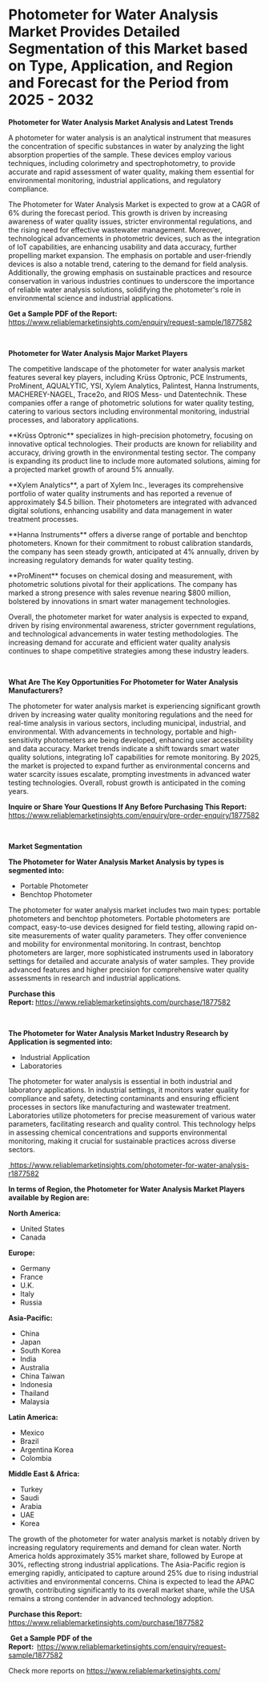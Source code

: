 <p><h1>Photometer for Water Analysis Market Provides Detailed Segmentation of this Market based on Type, Application, and Region and Forecast for the Period from 2025 - 2032</h1></p><p><strong>Photometer for Water Analysis Market Analysis and Latest Trends</strong></p>
<p><p>A photometer for water analysis is an analytical instrument that measures the concentration of specific substances in water by analyzing the light absorption properties of the sample. These devices employ various techniques, including colorimetry and spectrophotometry, to provide accurate and rapid assessment of water quality, making them essential for environmental monitoring, industrial applications, and regulatory compliance.</p><p>The Photometer for Water Analysis Market is expected to grow at a CAGR of 6% during the forecast period. This growth is driven by increasing awareness of water quality issues, stricter environmental regulations, and the rising need for effective wastewater management. Moreover, technological advancements in photometric devices, such as the integration of IoT capabilities, are enhancing usability and data accuracy, further propelling market expansion. The emphasis on portable and user-friendly devices is also a notable trend, catering to the demand for field analysis. Additionally, the growing emphasis on sustainable practices and resource conservation in various industries continues to underscore the importance of reliable water analysis solutions, solidifying the photometer's role in environmental science and industrial applications.</p></p>
<p><strong>Get a Sample PDF of the Report:&nbsp;</strong> <a href="https://www.reliablemarketinsights.com/enquiry/request-sample/1877582?utm_campaign=2624&utm_medium=2&utm_source=Github&utm_content=ia&utm_term=11042025&utm_id=photometer-for-water-analysis">https://www.reliablemarketinsights.com/enquiry/request-sample/1877582</a></p>
<p>&nbsp;</p>
<p><strong>Photometer for Water Analysis Major Market Players</strong></p>
<p><p>The competitive landscape of the photometer for water analysis market features several key players, including Krüss Optronic, PCE Instruments, ProMinent, AQUALYTIC, YSI, Xylem Analytics, Palintest, Hanna Instruments, MACHEREY-NAGEL, Trace2o, and RIOS Mess- und Datentechnik. These companies offer a range of photometric solutions for water quality testing, catering to various sectors including environmental monitoring, industrial processes, and laboratory applications.</p><p>**Krüss Optronic** specializes in high-precision photometry, focusing on innovative optical technologies. Their products are known for reliability and accuracy, driving growth in the environmental testing sector. The company is expanding its product line to include more automated solutions, aiming for a projected market growth of around 5% annually.</p><p>**Xylem Analytics**, a part of Xylem Inc., leverages its comprehensive portfolio of water quality instruments and has reported a revenue of approximately $4.5 billion. Their photometers are integrated with advanced digital solutions, enhancing usability and data management in water treatment processes.</p><p>**Hanna Instruments** offers a diverse range of portable and benchtop photometers. Known for their commitment to robust calibration standards, the company has seen steady growth, anticipated at 4% annually, driven by increasing regulatory demands for water quality testing.</p><p>**ProMinent** focuses on chemical dosing and measurement, with photometric solutions pivotal for their applications. The company has marked a strong presence with sales revenue nearing $800 million, bolstered by innovations in smart water management technologies.</p><p>Overall, the photometer market for water analysis is expected to expand, driven by rising environmental awareness, stricter government regulations, and technological advancements in water testing methodologies. The increasing demand for accurate and efficient water quality analysis continues to shape competitive strategies among these industry leaders.</p></p>
<p>&nbsp;</p>
<p><strong>What Are The Key Opportunities For Photometer for Water Analysis Manufacturers?</strong></p>
<p><p>The photometer for water analysis market is experiencing significant growth driven by increasing water quality monitoring regulations and the need for real-time analysis in various sectors, including municipal, industrial, and environmental. With advancements in technology, portable and high-sensitivity photometers are being developed, enhancing user accessibility and data accuracy. Market trends indicate a shift towards smart water quality solutions, integrating IoT capabilities for remote monitoring. By 2025, the market is projected to expand further as environmental concerns and water scarcity issues escalate, prompting investments in advanced water testing technologies. Overall, robust growth is anticipated in the coming years.</p></p>
<p><strong>Inquire or Share Your Questions If Any Before Purchasing This Report:</strong> <a href="https://www.reliablemarketinsights.com/enquiry/pre-order-enquiry/1877582?utm_campaign=2624&utm_medium=2&utm_source=Github&utm_content=ia&utm_term=11042025&utm_id=photometer-for-water-analysis">https://www.reliablemarketinsights.com/enquiry/pre-order-enquiry/1877582</a></p>
<p>&nbsp;</p>
<p><strong>Market Segmentation</strong></p>
<p><strong>The Photometer for Water Analysis Market Analysis by types is segmented into:</strong></p>
<p><ul><li>Portable Photometer</li><li>Benchtop Photometer</li></ul></p>
<p><p>The photometer for water analysis market includes two main types: portable photometers and benchtop photometers. Portable photometers are compact, easy-to-use devices designed for field testing, allowing rapid on-site measurements of water quality parameters. They offer convenience and mobility for environmental monitoring. In contrast, benchtop photometers are larger, more sophisticated instruments used in laboratory settings for detailed and accurate analysis of water samples. They provide advanced features and higher precision for comprehensive water quality assessments in research and industrial applications.</p></p>
<p><strong>Purchase this Report:&nbsp;</strong><a href="https://www.reliablemarketinsights.com/purchase/1877582?utm_campaign=2624&utm_medium=2&utm_source=Github&utm_content=ia&utm_term=11042025&utm_id=photometer-for-water-analysis">https://www.reliablemarketinsights.com/purchase/1877582</a></p>
<p>&nbsp;</p>
<p><strong>The Photometer for Water Analysis Market Industry Research by Application is segmented into:</strong></p>
<p><ul><li>Industrial Application</li><li>Laboratories</li></ul></p>
<p><p>The photometer for water analysis is essential in both industrial and laboratory applications. In industrial settings, it monitors water quality for compliance and safety, detecting contaminants and ensuring efficient processes in sectors like manufacturing and wastewater treatment. Laboratories utilize photometers for precise measurement of various water parameters, facilitating research and quality control. This technology helps in assessing chemical concentrations and supports environmental monitoring, making it crucial for sustainable practices across diverse sectors.</p></p>
<p><a href="https://www.reliablemarketinsights.com/photometer-for-water-analysis-r1877582?utm_campaign=2624&utm_medium=2&utm_source=Github&utm_content=ia&utm_term=11042025&utm_id=photometer-for-water-analysis">&nbsp;https://www.reliablemarketinsights.com/photometer-for-water-analysis-r1877582</a></p>
<p><strong>In terms of Region, the Photometer for Water Analysis Market Players available by Region are:</strong></p>
<p>
    <p> <strong> North America: </strong>
        <ul>
            <li>United States</li>
            <li>Canada</li>
        </ul>
        </p> 
    <p> <strong> Europe: </strong>
        <ul>
            <li>Germany</li>
            <li>France</li>
            <li>U.K.</li>
            <li>Italy</li>
            <li>Russia</li>
        </ul>
        </p> 
    <p> <strong> Asia-Pacific: </strong>
        <ul>
            <li>China</li>
            <li>Japan</li>
            <li>South Korea</li>
            <li>India</li>
            <li>Australia</li>
            <li>China Taiwan</li>
            <li>Indonesia</li>
            <li>Thailand</li>
            <li>Malaysia</li>
        </ul>
        </p> 
    <p> <strong> Latin America: </strong>
        <ul>
            <li>Mexico</li>
            <li>Brazil</li>
            <li>Argentina Korea</li>
            <li>Colombia</li>
        </ul>
        </p> 
    <p> <strong> Middle East & Africa: </strong>
        <ul>
            <li>Turkey</li>
            <li>Saudi</li>
            <li>Arabia</li>
            <li>UAE</li>
            <li>Korea</li>
        </ul>
    </p>
    </p>
<p><p>The growth of the photometer for water analysis market is notably driven by increasing regulatory requirements and demand for clean water. North America holds approximately 35% market share, followed by Europe at 30%, reflecting strong industrial applications. The Asia-Pacific region is emerging rapidly, anticipated to capture around 25% due to rising industrial activities and environmental concerns. China is expected to lead the APAC growth, contributing significantly to its overall market share, while the USA remains a strong contender in advanced technology adoption.</p></p>
<p><strong>Purchase this Report: </strong><a href="https://www.reliablemarketinsights.com/purchase/1877582?utm_campaign=2624&utm_medium=2&utm_source=Github&utm_content=ia&utm_term=11042025&utm_id=photometer-for-water-analysis">https://www.reliablemarketinsights.com/purchase/1877582</a></p>
<p>&nbsp;<strong>Get a Sample PDF of the Report:&nbsp;&nbsp;</strong><a href="https://www.reliablemarketinsights.com/enquiry/request-sample/1877582?utm_campaign=2624&utm_medium=2&utm_source=Github&utm_content=ia&utm_term=11042025&utm_id=photometer-for-water-analysis">https://www.reliablemarketinsights.com/enquiry/request-sample/1877582</a></p>
<p><strong></strong></p>
<p>Check more reports on <a href="https://www.reliablemarketinsights.com/?utm_campaign=2624&utm_medium=2&utm_source=Github&utm_content=ia&utm_term=11042025&utm_id=photometer-for-water-analysis">https://www.reliablemarketinsights.com/</a></p>